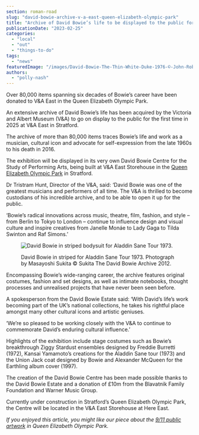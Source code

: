 ```yaml
---
section: roman-road
slug: "david-bowie-archive-v-a-east-queen-elizabeth-olympic-park"
title: "Archive of David Bowie’s life to be displayed to the public for the first time at V&amp;A East"
publicationDate: "2023-02-25"
categories: 
  - "local"
  - "out"
  - "things-to-do"
tags: 
  - "news"
featuredImage: "/images/David-Bowie-The-Thin-White-Duke-1976-©-John-Robert-Rowlands.jpg"
authors: 
  - "polly-nash"
---
```


Over 80,000 items spanning six decades of Bowie’s career have been donated to V&A East in the Queen Elizabeth Olympic Park.

An extensive archive of David Bowie’s life has been acquired by the Victoria and Albert Museum (V&A) to go on display to the public for the first time in 2025 at V&A East in Stratford. 

The archive of more than 80,000 items traces Bowie’s life and work as a musician, cultural icon and advocate for self-expression from the late 1960s to his death in 2016. 

The exhibition will be displayed in its very own David Bowie Centre for the Study of Performing Arts, being built at V&A East Storehouse in the [Queen Elizabeth Olympic Park](https://romanroadlondon.com/phil-verney-photos-the-orbit-queen-elizabeth-olympic-park/) in Stratford.

Dr Tristram Hunt, Director of the V&A, said: ‘David Bowie was one of the greatest musicians and performers of all time. The V&A is thrilled to become custodians of his incredible archive, and to be able to open it up for the public.

‘Bowie’s radical innovations across music, theatre, film, fashion, and style – from Berlin to Tokyo to London – continue to influence design and visual culture and inspire creatives from Janelle Monáe to Lady Gaga to Tilda Swinton and Raf Simons.’

<figure>

![David Bowie in striped bodysuit for Aladdin Sane Tour 1973.](/images/David-Bowie-Striped-bodysuit-for-Aladdin-Sane-tour-1973-Design-by-Kansai-Yamamoto-Photograph-by-Masayoshi-Sukita-©-Sukita-The-David-Bowie-Archive-2012.jpg)

<figcaption>

David Bowie in striped for Aladdin Sane Tour 1973. Photograph by Masayoshi Sukita © Sukita The David Bowie Archive 2012.

</figcaption>

</figure>

Encompassing Bowie’s wide-ranging career, the archive features original costumes, fashion and set designs, as well as intimate notebooks, thought processes and unrealised projects that have never been seen before. 

A spokesperson from the David Bowie Estate said: ‘With David’s life’s work becoming part of the UK’s national collections, he takes his rightful place amongst many other cultural icons and artistic geniuses.

‘We’re so pleased to be working closely with the V&A to continue to commemorate David’s enduring cultural influence.’

Highlights of the exhibition include stage costumes such as Bowie’s breakthrough Ziggy Stardust ensembles designed by Freddie Burretti (1972), Kansai Yamamoto’s creations for the Aladdin Sane tour (1973) and the Union Jack coat designed by Bowie and Alexander McQueen for the Earthling album cover (1997).

The creation of the David Bowie Centre has been made possible thanks to the David Bowie Estate and a donation of £10m from the Blavatnik Family Foundation and Warner Music Group.

Currently under construction in Stratford’s Queen Elizabeth Olympic Park, the Centre will be located in the V&A East Storehouse at Here East. 

_If you enjoyed this article, you might like our piece about the_ [_9/11 public artwork_](https://romanroadlondon.com/9-11-memorial-queen-elizabeth-olympic-park/) _in Queen Elizabeth Olympic Park._


